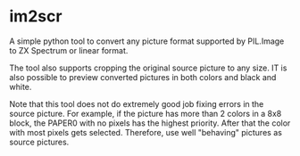 # im2scr
A simple python tool to convert any picture format supported by PIL.Image to ZX Spectrum or linear format.

The tool also supports cropping the original source picture to any size. IT
is also possible to preview converted pictures in both colors and black
and white.

Note that this tool does not do extremely good job fixing errors in the source
picture. For example, if the picture has more than 2 colors in a 8x8 block,
the PAPER0 with no pixels has the highest priority. After that the color 
with most pixels gets selected. Therefore, use well "behaving" pictures as
source pictures.


